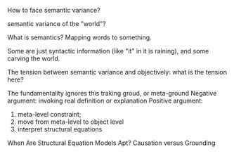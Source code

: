 How to face semantic variance?

semantic variance of the "world"?

What is semantics? Mapping words to something.



Some are just syntactic information (like "it" in it is raining), and some carving the world.

The tension between semantic variance and objectively: what is the tension here?


The fundamentality ignores this
traking groud, or meta-ground
Negative argument: invoking real definition or explanation
Positive argument: 
1. meta-level constraint; 
2. move from meta-level to object level
3. interpret structural equations

When Are Structural Equation Models Apt? Causation versus Grounding